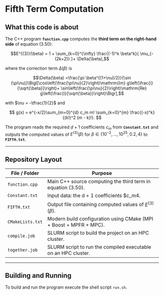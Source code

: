# Fifth Term Computation

## What this code is about

The C++ program **`function.cpp`** computes the **third term on the right-hand side** of equation (3.50):

$$E^{(3)}(\beta) = 1 + \sum_{k=0}^{\infty} \frac{(-1)^k \beta^k}{ \mu_{-(2k+2)} }+ \Delta(\beta),$$

where the correction term $\Delta(\beta)$ is

$$\Delta(\beta) =\frac{\pi \beta^{(1+\nu)/2}}{\sin (\pi\nu)}\Bigl[\cos\left(\frac{\pi\nu}{2}\right)\mathrm{Im} g\left(\frac{i}{\sqrt{\beta}}\right)+ \sin\left(\frac{\pi\nu}{2}\right)\mathrm{Re} g\left(\frac{i}{\sqrt{\beta}}\right)\Bigr],$$ 

with $\nu = -\tfrac{1}{2}$ and

$$
g(x) =
e^{-x/2}\sum_{m=0}^{d} c_m m!
\sum_{k=0}^{m}
\frac{(-x)^k}{(k!)^2 (m - k)!}.
$$ 

The program reads the required $d + 1$ coefficients $c_m$ from  **`Constant.txt`** and outputs the computed values of $E^{(3)}(\beta)$   for $\beta \in \{10^{-2}, \dots, 10^{25}, 0.2, 4\}$ to **`FIFTH.txt`**.

---

## Repository Layout

| File / Folder     | Purpose                                                                 |
|-------------------|-------------------------------------------------------------------------|
| `function.cpp`    | Main C++ source computing the third term in equation (3.50).            |
| `Constant.txt`    | Input data: the d + 1 coefficients $c_m4.                             |
| `FIFTH.txt`       | Output file containing computed values of $E^{(3)}(\beta)$.           |
| `CMakeLists.txt`  | Modern build configuration using CMake (MPI + Boost + MPFR + MPC).      |
| `compile.job`     | SLURM script to build the project on an HPC cluster.                    |
| `together.job`    | SLURM script to run the compiled executable on an HPC cluster.          |

---

## Building and Running

To build and run the program execute the shell script `run.sh`. 

